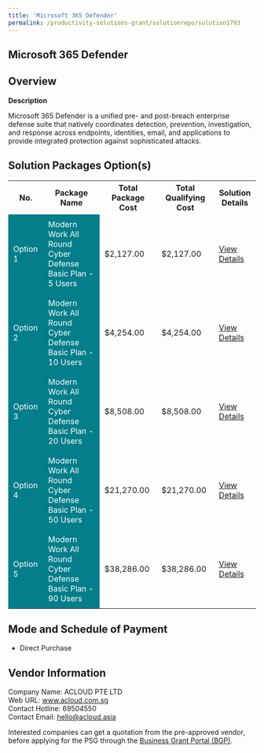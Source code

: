 ```yaml
---
title: 'Microsoft 365 Defender'
permalink: /productivity-solutions-grant/solutionrepo/solution1793
---
```


## Microsoft 365 Defender

## Overview

**Description**

Microsoft 365 Defender is a unified pre- and post-breach enterprise defense suite that natively coordinates detection, prevention, investigation, and response across endpoints, identities, email, and applications to provide integrated protection against sophisticated attacks.

## Solution Packages Option(s)

<table>
<tr>
<th><b>No.</b></th>
<th><b>Package Name</b></th>
<th><b>Total Package Cost</b></th>
<th><b>Total Qualifying Cost</b></th>
<th><b>Solution Details</b></th>
</tr>
<tr>
<td style='padding: 10px; background-color: #037E8A; color: #FFFFFF;'>Option 1</td>
<td style='padding: 10px; background-color: #037E8A; color: #FFFFFF;'>Modern Work All Round Cyber Defense Basic Plan - 5 Users</td>
<td style='padding: 10px;'>$2,127.00</td>
<td style='padding: 10px;'>$2,127.00</td>
<td style='padding: 10px;'><a href='https://www.gobusiness.gov.sg/images/psg/ACLOUD_Microsoft_365_Defender_Desensitised_Part1.pdf' target='_blank'>View Details</a></td>
</tr>
<tr>
<td style='padding: 10px; background-color: #037E8A; color: #FFFFFF;'>Option 2</td>
<td style='padding: 10px; background-color: #037E8A; color: #FFFFFF;'>Modern Work All Round Cyber Defense Basic Plan - 10 Users</td>
<td style='padding: 10px;'>$4,254.00</td>
<td style='padding: 10px;'>$4,254.00</td>
<td style='padding: 10px;'><a href='https://www.gobusiness.gov.sg/images/psg/ACLOUD_Microsoft_365_Defender_Desensitised_Part2.pdf' target='_blank'>View Details</a></td>
</tr>
<tr>
<td style='padding: 10px; background-color: #037E8A; color: #FFFFFF;'>Option 3</td>
<td style='padding: 10px; background-color: #037E8A; color: #FFFFFF;'>Modern Work All Round Cyber Defense Basic Plan - 20 Users</td>
<td style='padding: 10px;'>$8,508.00</td>
<td style='padding: 10px;'>$8,508.00</td>
<td style='padding: 10px;'><a href='https://www.gobusiness.gov.sg/images/psg/ACLOUD_Microsoft_365_Defender_Desensitised_Part3.pdf' target='_blank'>View Details</a></td>
</tr>
<tr>
<td style='padding: 10px; background-color: #037E8A; color: #FFFFFF;'>Option 4</td>
<td style='padding: 10px; background-color: #037E8A; color: #FFFFFF;'>Modern Work All Round Cyber Defense Basic Plan - 50 Users</td>
<td style='padding: 10px;'>$21,270.00</td>
<td style='padding: 10px;'>$21,270.00</td>
<td style='padding: 10px;'><a href='https://www.gobusiness.gov.sg/images/psg/ACLOUD_Microsoft_365_Defender_Desensitised_Part5.pdf' target='_blank'>View Details</a></td>
</tr>
<tr>
<td style='padding: 10px; background-color: #037E8A; color: #FFFFFF;'>Option 5</td>
<td style='padding: 10px; background-color: #037E8A; color: #FFFFFF;'>Modern Work All Round Cyber Defense Basic Plan - 90 Users</td>
<td style='padding: 10px;'>$38,286.00</td>
<td style='padding: 10px;'>$38,286.00</td>
<td style='padding: 10px;'><a href='https://www.gobusiness.gov.sg/images/psg/ACLOUD_Microsoft_365_Defender_Desensitised_Part4.pdf' target='_blank'>View Details</a></td>
</tr>
</table>

## Mode and Schedule of Payment

 - Direct Purchase

## Vendor Information

 Company Name: ACLOUD PTE LTD<br>Web URL: www.acloud.com.sg <br>Contact Hotline: 69504550 <br>Contact Email: hello@acloud.asia <br>

Interested companies can get a quotation from the pre-approved vendor, before applying for the PSG through the <a href='https://www.businessgrants.gov.sg/' target='_blank' rel='noopener'>Business Grant Portal (BGP)</a>.

<script src="/jquery/resize-tables.js"></script>
